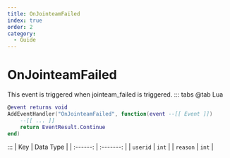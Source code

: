 ```yaml
---
title: OnJointeamFailed
index: true
order: 2
category:
  - Guide
---
```


# OnJointeamFailed
This event is triggered when jointeam_failed is triggered.
::: tabs
@tab Lua
```lua
@event returns void
AddEventHandler("OnJointeamFailed", function(event --[[ Event ]])
    --[[ ... ]]
    return EventResult.Continue
end)
```

:::
|    Key   | Data Type |
| :------: | :-------: |
| `userid` |   `int`   |
| `reason` |   `int`   |
